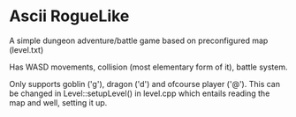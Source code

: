 # Ascii RogueLike

A simple dungeon adventure/battle game based on preconfigured map (level.txt)

Has WASD movements, collision (most elementary form of it), battle system. 

Only supports goblin ('g'), dragon ('d') and ofcourse player ('@'). This can be changed in Level::setupLevel() in level.cpp which entails reading the map and well, setting it up.
